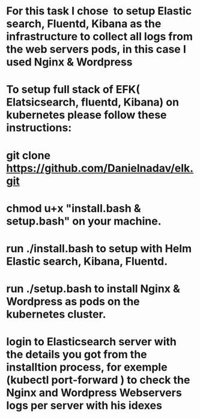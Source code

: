 # For this task I chose  to setup Elastic search, Fluentd, Kibana as the infrastructure to collect all logs from the web servers pods, in this case I used Nginx & Wordpress   
# To setup full stack of EFK( Elatsicsearch, fluentd, Kibana) on kubernetes please  follow these instructions:
# git clone  https://github.com/Danielnadav/elk.git  
# chmod u+x "install.bash & setup.bash" on your machine.
# run ./install.bash to setup with Helm Elastic search, Kibana, Fluentd.
# run ./setup.bash to install Nginx & Wordpress as pods on the kubernetes cluster.
# login to Elasticsearch server with the details you got from the installtion process, for exemple (kubectl port-forward ) to check the Nginx and Wordpress Webservers logs per server with his idexes